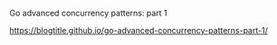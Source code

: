 Go advanced concurrency patterns: part 1

https://blogtitle.github.io/go-advanced-concurrency-patterns-part-1/